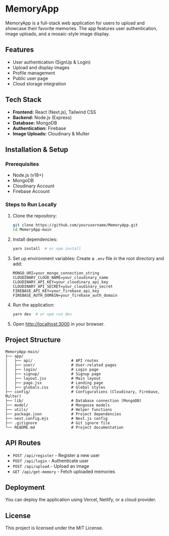 # MemoryApp

MemoryApp is a full-stack web application for users to upload and showcase their favorite memories. The app features user authentication, image uploads, and a mosaic-style image display.

## Features
- User authentication (SignUp & Login)
- Upload and display images
- Profile management
- Public user page
- Cloud storage integration

## Tech Stack
- **Frontend:** React (Next.js), Tailwind CSS
- **Backend:** Node.js (Express)
- **Database:** MongoDB
- **Authentication:** Firebase
- **Image Uploads:** Cloudinary & Multer

## Installation & Setup
### Prerequisites
- Node.js (v18+)
- MongoDB
- Cloudinary Account
- Firebase Account

### Steps to Run Locally
1. Clone the repository:
   ```bash
   git clone https://github.com/yourusername/MemoryApp.git
   cd MemoryApp-main
   ```

2. Install dependencies:
   ```bash
   yarn install  # or npm install
   ```

3. Set up environment variables:
   Create a `.env` file in the root directory and add:
   ```env
   MONGO_URI=your_mongo_connection_string
   CLOUDINARY_CLOUD_NAME=your_cloudinary_name
   CLOUDINARY_API_KEY=your_cloudinary_api_key
   CLOUDINARY_API_SECRET=your_cloudinary_secret
   FIREBASE_API_KEY=your_firebase_api_key
   FIREBASE_AUTH_DOMAIN=your_firebase_auth_domain
   ```

4. Run the application:
   ```bash
   yarn dev  # or npm run dev
   ```

5. Open [http://localhost:3000](http://localhost:3000) in your browser.

## Project Structure
```
MemoryApp-main/
├── app/
│   ├── api/                 # API routes
│   ├── user/                # User-related pages
│   ├── login/               # Login page
│   ├── signup/              # Signup page
│   ├── layout.jsx           # Main layout
│   ├── page.jsx             # Landing page
│   ├── globals.css          # Global styles
├── config/                  # Configurations (Cloudinary, Firebase, Multer)
├── lib/                     # Database connection (MongoDB)
├── model/                   # Mongoose models
├── utils/                   # Helper functions
├── package.json             # Project dependencies
├── next.config.mjs          # Next.js config
├── .gitignore               # Git ignore file
└── README.md                # Project documentation
```

## API Routes
- `POST /api/register` - Register a new user
- `POST /api/login` - Authenticate user
- `POST /api/upload` - Upload an image
- `GET /api/get-memory` - Fetch uploaded memories

## Deployment
You can deploy the application using Vercel, Netlify, or a cloud provider.

## License
This project is licensed under the MIT License.
